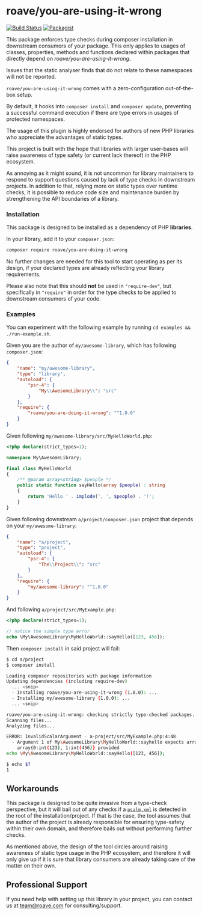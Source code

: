 # roave/you-are-using-it-wrong

[![Build Status](https://travis-ci.org/Roave/you-are-using-it-wrong.svg?branch=master)](https://travis-ci.org/Roave/you-are-using-it-wrong)
[![Packagist](https://img.shields.io/packagist/v/roave/you-are-using-it-wrong.svg)](https://packagist.org/packages/roave/you-are-using-it-wrong)

This package enforces type checks during composer installation in downstream
consumers of your package. This only applies to usages of classes, properties,
methods and functions declared within packages that directly depend on
*roave/you-are-using-it-wrong*.

Issues that the static analyser finds that do not relate to these namespaces
will not be reported.

`roave/you-are-using-it-wrong` comes with a zero-configuration out-of-the-box
setup.

By default, it hooks into `composer install` and `composer update`, preventing
a successful command execution if there are type errors in usages of protected
namespaces. 

The usage of this plugin is highly endorsed for authors of new PHP libraries
who appreciate the advantages of static types.

This project is built with the hope that libraries with larger user-bases will
raise awareness of type safety (or current lack thereof) in the PHP ecosystem.

As annoying as it might sound, it is not uncommon for library maintainers to
respond to support questions caused by lack of type checks in downstream
projects. In addition to that, relying more on static types over runtime checks,
it is possible to reduce code size and maintenance burden by strengthening the
API boundaries of a library.

### Installation

This package is designed to be installed as a dependency of PHP **libraries**.

In your library, add it to your
`composer.json`:

```sh
composer require roave/you-are-doing-it-wrong
```

No further changes are needed for this tool to start operating as per its
design, if your declared types are already reflecting your library requirements.

Please also note that this should **not** be used in `"require-dev"`, but
specifically in `"require"` in order for the type checks to be applied to
downstream consumers of your code.

### Examples

You can experiment with the following example by running `cd examples && ./run-example.sh`.

Given you are the author of `my/awesome-library`, which has following `composer.json`:

```json
{
    "name": "my/awesome-library",
    "type": "library",
    "autoload": {
        "psr-4": {
            "My\\AwesomeLibrary\\": "src"
        }
    },
    "require": {
        "roave/you-are-doing-it-wrong": "^1.0.0"
    }
}
```

Given following `my/awesome-library/src/MyHelloWorld.php`:

```php
<?php declare(strict_types=1);

namespace My\AwesomeLibrary;

final class MyHelloWorld
{
    /** @param array<string> $people */
    public static function sayHello(array $people) : string
    {
        return 'Hello ' . implode(', ', $people) . '!';
    }
}
```

Given following downstream `a/project/composer.json` project that
depends on your `my/awesome-library`:

```json
{
    "name": "a/project",
    "type": "project",
    "autoload": {
        "psr-4": {
            "The\\Project\\": "src"
        }
    },
    "require": {
        "my/awesome-library": "^1.0.0"
    }
}
```

And following `a/project/src/MyExample.php`:

```php
<?php declare(strict_types=1);

// notice the simple type error
echo \My\AwesomeLibrary\MyHelloWorld::sayHello([123, 456]);
```

Then `composer install` in said project will fail:

```sh
$ cd a/project
$ composer install

Loading composer repositories with package information
Updating dependencies (including require-dev)
  ... <snip>
  - Installing roave/you-are-using-it-wrong (1.0.0): ...
  - Installing my/awesome-library (1.0.0): ...
  ... <snip>

roave/you-are-using-it-wrong: checking strictly type-checked packages...
Scanning files...
Analyzing files...

ERROR: InvalidScalarArgument - a-project/src/MyExample.php:4:48 
  - Argument 1 of My\AwesomeLibrary\MyHelloWorld::sayhello expects array<array-key, string>,
    array{0:int(123), 1:int(456)} provided
echo \My\AwesomeLibrary\MyHelloWorld::sayHello([123, 456]);

$ echo $?
1
```

## Workarounds

This package is designed to be quite invasive from a type-check perspective,
but it will bail out of any checks if a [`psalm.xml`](https://psalm.dev/docs/configuration/)
is detected in the root of the installation/project.
If that is the case, the tool assumes that the author of the project is already
responsible for ensuring type-safety within their own domain, and therefore
bails out without performing further checks.

As mentioned above, the design of the tool circles around raising awareness of
static type usage in the PHP ecosystem, and therefore it will only give up if
it is sure that library consumers are already taking care of the matter on their
own.

## Professional Support

If you need help with setting up this library in your project, you can contact
us at team@roave.com for consulting/support.
